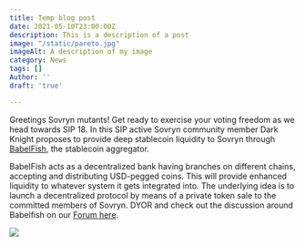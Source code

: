 ```yaml
---
title: Temp blog post
date: 2021-05-10T23:00:00Z
description: This is a description of a post
image: "/static/pareto.jpg"
imageAlt: A description of my image
category: News
tags: []
Author: ''
draft: 'true'

---
```

Greetings Sovryn mutants! Get ready to exercise your voting freedom as we head towards SIP 18. In this SIP active Sovryn community member Dark Knight proposes to provide deep stablecoin liquidity to Sovryn through [BabelFish](https://babelfish.money/), the stablecoin aggregator.

BabelFish acts as a decentralized bank having branches on different chains, accepting and distributing USD-pegged coins. This will provide enhanced liquidity to whatever system it gets integrated into. The underlying idea is to launch a decentralized protocol by means of a private token sale to the committed members of Sovryn. DYOR and check out the discussion around Babelfish on our [Forum here](https://forum.sovryn.app/t/drafting-a-sip-for-babelfish/734).

![](/static/blog-post-03.png)